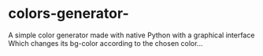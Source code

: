 # colors-generator-
A simple color generator made with native Python with a graphical interface Which changes its bg-color according to the chosen color...
